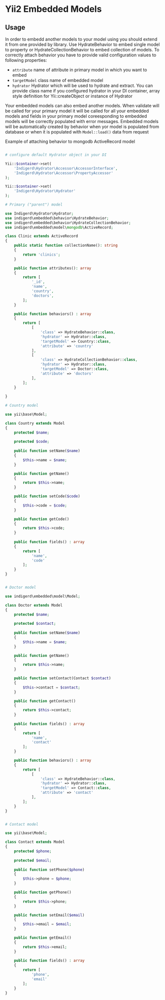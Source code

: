 Yii2 Embedded Models
==========

Usage
-----

In order to embedd another models to your model using you should extend it from one provided by library.
Use HydrateBehavior to embed single model to property or HydrateCollectionBehavior to embed collection of models.
To correctly attach behavior you have to provide valid configuration values to following properties: 
 - `attribute` name of attribute in primary model in which you want to embed
 - `targetModel` class name of embedded model
 - `hydrator` Hydrator which will be used to hydrate and extract. You can provide class name if you configured hydrator in your DI container, array style definition for Yii::createObject or instance of Hydrator

Your embedded models can also embed another models.
When validate will be called for your primary model it will be called for all your embedded models and fields in your primary model coreesponding to embedded models will be correctly populated with error messages.
Embedded models will be automatically created by behavior when yor model is populated from database or when it is populated with `Model::load()` data from request 



Example of attaching behavior to mongodb ActiveRecord model

```php

# configure default Hydrator object in your DI

Yii::$container->set(
    'Indigerd\Hydrator\Accessor\AccessorInterface',
    'Indigerd\Hydrator\Accessor\PropertyAccessor'
);

Yii::$container->set(
    'Indigerd\Hydrator\Hydrator'
);

# Primary ("parent") model

use Indigerd\Hydrator\Hydrator;
use indigerd\embedded\behavior\HydrateBehavior;
use indigerd\embedded\behavior\HydrateCollectionBehavior;
use indigerd\embedded\model\mongodb\ActiveRecord;

class Clinic extends ActiveRecord
{
    public static function collectionName(): string
    {
        return 'clinics';
    }

    public function attributes(): array
    {
        return [
            '_id',
            'name',
            'country',
            'doctors',
        ];
    }

    public function behaviors() : array
    {
        return [
            [
                'class' => HydrateBehavior::class,
                'hydrator' => Hydrator::class,
                'targetModel' => Country::class,
                'attribute' => 'country'
            ],
            [
                'class' => HydrateCollectionBehavior::class,
                'hydrator' => Hydrator::class,
                'targetModel' => Doctor::class,
                'attribute' => 'doctors'
            ],
        ];
    }
    
}

# Country model

use yii\base\Model;

class Country extends Model
{
    protected $name;
    
    protected $code;
    
    public function setName($name)
    {
        $this->name = $name;
    }

    public function getName()
    {
        return $this->name;
    }

    public function setCode($code)
    {
        $this->code = $code;
    }

    public function getCode()
    {
        return $this->code;
    }
    
    public function fields() : array 
    {
        return [
            'name',
            'code'
        ];
    }    
}


# Doctor model

use indigerd\embedded\model\Model;

class Doctor extends Model
{
    protected $name;
    
    protected $contact;
    
    public function setName($name)
    {
        $this->name = $name;
    }

    public function getName()
    {
        return $this->name;
    }

    public function setContact(Contact $contact)
    {
        $this->contact = $contact;
    }

    public function getContact()
    {
        return $this->contact;
    }
    
    public function fields() : array 
    {
        return [
            'name',
            'contact'
        ];
    }    

    public function behaviors() : array
    {
        return [
            [
                'class' => HydrateBehavior::class,
                'hydrator' => Hydrator::class,
                'targetModel' => Contact::class,
                'attribute' => 'contact'
            ],
        ];
    }
}


# Contact model

use yii\base\Model;

class Contact extends Model
{
    protected $phone;
    
    protected $email;
    
    public function setPhone($phone)
    {
        $this->phone = $phone;
    }

    public function getPhone()
    {
        return $this->phone;
    }

    public function setEmail($email)
    {
        $this->email = $email;
    }

    public function getEmail()
    {
        return $this->email;
    }
    
    public function fields() : array 
    {
        return [
            'phone',
            'email'
        ];
    }    
}
```